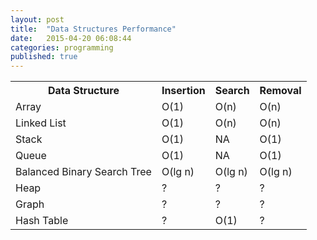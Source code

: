 ```yaml
---
layout: post
title:  "Data Structures Performance"
date:   2015-04-20 06:08:44
categories: programming
published: true
---
```

  <table class="responsive-table striped">
    <tr>
      <th> Data Structure </th>
      <th> Insertion  </th>
      <th> Search </th>
      <th> Removal </th>
    </tr>
    <tr>
      <td> Array </td>
      <td> O(1)  </td>
      <td> O(n) </td>
      <td> O(n) </td>
    </tr>
    <tr>
      <td> Linked List </td>
      <td> O(1)  </td>
      <td> O(n) </td>
      <td> O(n) </td>
    </tr>
    <tr>
      <td> Stack </td>
      <td> O(1)  </td>
      <td> NA </td>
      <td> O(1) </td>
    </tr>
    <tr>
      <td> Queue </td>
      <td> O(1)  </td>
      <td> NA </td>
      <td> O(1) </td>
    </tr>
    <tr>
      <td>Balanced Binary Search Tree</td>
      <td> O(lg n) </td>
      <td> O(lg n) </td>
      <td> O(lg n) </td>
    </tr>
    <tr>
      <td>Heap</td>
      <td> ?  </td>
      <td> ? </td>
      <td> ? </td>
    </tr>
    <tr>
      <td>Graph</td>
      <td> ?  </td>
      <td> ? </td>
      <td> ? </td>   
    </tr>
    <tr>
      <td>Hash Table</td>
      <td> ?  </td>
      <td> O(1) </td>
      <td> ? </td>   
    </tr>
  </table>
